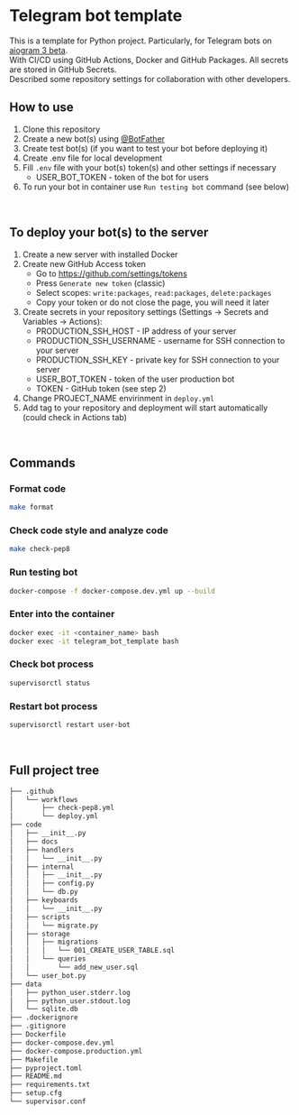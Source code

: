 # Telegram bot template

This is a template for Python project. Particularly, for Telegram bots on
[aiogram 3 beta](https://github.com/aiogram/aiogram).  
With CI/CD using GitHub Actions, Docker and GitHub Packages. All secrets are stored in GitHub Secrets.  
Described some repository settings for collaboration with other developers.


## How to use
1. Clone this repository
2. Create a new bot(s) using [@BotFather](https://t.me/BotFather)
3. Create test bot(s) (if you want to test your bot before deploying it)
4. Create .env file for local development
5. Fill `.env` file with your bot(s) token(s) and other settings if necessary
    - USER_BOT_TOKEN - token of the bot for users
6. To run your bot in container use `Run testing bot` command (see below)

<br>

## To deploy your bot(s) to the server
1. Create a new server with installed Docker
2. Create new GitHub Access token
   - Go to https://github.com/settings/tokens
   - Press `Generate new token` (classic)
   - Select scopes: `write:packages`, `read:packages`, `delete:packages`
   - Copy your token or do not close the page, you will need it later
3. Create secrets in your repository settings (Settings -> Secrets and Variables -> Actions):
   - PRODUCTION_SSH_HOST - IP address of your server
   - PRODUCTION_SSH_USERNAME - username for SSH connection to your server
   - PRODUCTION_SSH_KEY - private key for SSH connection to your server
   - USER_BOT_TOKEN - token of the user production bot
   - TOKEN - GitHub token (see step 2)
4. Change PROJECT_NAME envirinment in `deploy.yml`
5. Add tag to your repository and deployment will start automatically (could check in Actions tab)

<br>

## Commands
### Format code
```bash
make format
```

### Check code style and analyze code
```bash
make check-pep8
```

### Run testing bot
```bash
docker-compose -f docker-compose.dev.yml up --build
```

### Enter into the container
```bash
docker exec -it <container_name> bash
docker exec -it telegram_bot_template bash
```

### Check bot process
```bash
supervisorctl status
```

### Restart bot process
```bash
supervisorctl restart user-bot
```

<br>

## Full project tree
```bash
├── .github
│   └── workflows
│       ├── check-pep8.yml
│       └── deploy.yml
├── code
│   ├── __init__.py
│   ├── docs
│   ├── handlers
│   │   └── __init__.py
│   ├── internal
│   │   ├── __init__.py
│   │   ├── config.py
│   │   └── db.py
│   ├── keyboards
│   │   └── __init__.py
│   ├── scripts
│   │   └── migrate.py
│   ├── storage
│   │   ├── migrations
│   │   │   └── 001_CREATE_USER_TABLE.sql
│   │   └── queries
│   │       └── add_new_user.sql
│   └── user_bot.py
├── data
│   ├── python_user.stderr.log
│   ├── python_user.stdout.log
│   └── sqlite.db
├── .dockerignore
├── .gitignore
├── Dockerfile
├── docker-compose.dev.yml
├── docker-compose.production.yml
├── Makefile
├── pyproject.toml
├── README.md
├── requirements.txt
├── setup.cfg
└── supervisor.conf
```